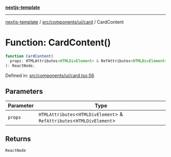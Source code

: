 [**nextjs-template**](../../../../../README.md)

---

[nextjs-template](../../../../../README.md) / [src/components/ui/card](../README.md) / CardContent

# Function: CardContent()

```ts
function CardContent(
  props: HTMLAttributes<HTMLDivElement> & RefAttributes<HTMLDivElement>,
): ReactNode;
```

Defined in: [src/components/ui/card.tsx:56](https://github.com/Its-Satyajit/nextjs-template/blob/a020f2e64682696d16eea8be5c54d400aa09764e/src/components/ui/card.tsx#L56)

## Parameters

| Parameter | Type                                                                       |
| --------- | -------------------------------------------------------------------------- |
| `props`   | `HTMLAttributes`\<`HTMLDivElement`\> & `RefAttributes`\<`HTMLDivElement`\> |

## Returns

`ReactNode`
